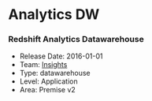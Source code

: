 # Analytics DW
### Redshift Analytics Datawarehouse
* Release Date: 2016-01-01
* Team: [Insights](./../teams/insights.md)
* Type: datawarehouse
* Level: Application
* Area: Premise v2

